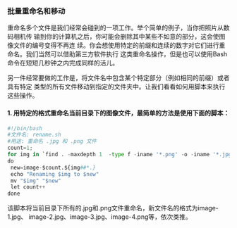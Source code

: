 ### 批量重命名和移动

重命名多个文件是我们经常会碰到的一项工作。举个简单的例子，当你把照片从数码相机传 输到你的计算机之后，你可能会删除其中某些不如意的部分，这会使图像文件的编号变得不再连 续。你会想使用特定的前缀和连续的数字对它们进行重命名。我们当然可以借助第三方软件执行 这类重命名操作，但是也可以使用Bash命令在短短几秒钟之内完成同样的活儿。

另一件经常要做的工作是，将文件名中包含某个特定部分（例如相同的前缀）或者具有特定 类型的所有文件移动到指定的文件夹中。让我们看看如何用脚本来执行这些操作。

#### 1. 用特定的格式重命名当前目录下的图像文件，最简单的方法是使用下面的脚本：

```py
#!/bin/bash
#文件名: rename.sh
#用途: 重命名 .jpg 和 .png 文件
count=1;
for img in `find . -maxdepth 1  -type f -iname '*.png' -o -iname '*.jpg'`
do
 new=image-$count.${img##*.}
 echo "Renaming $img to $new"
 mv "$img" "$new"
 let count++
done
```

该脚本将当前目录下所有的.jpg和.png文件重命名，新文件名的格式为image-1.jpg、 image-2.jpg、image-3.jpg、image-4.png等，依次类推。



